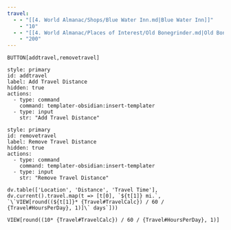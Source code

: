 ```yaml
---
travel:
  - - "[[4. World Almanac/Shops/Blue Water Inn.md|Blue Water Inn]]"
    - "10"
  - - "[[4. World Almanac/Places of Interest/Old Bonegrinder.md|Old Bonegrinder]]"
    - "200"
---
```

`BUTTON[addtravel,removetravel]`
```meta-bind-button
style: primary
id: addtravel
label: Add Travel Distance
hidden: true
actions:
  - type: command
    command: templater-obsidian:insert-templater
  - type: input
    str: "Add Travel Distance"
```
```meta-bind-button
style: primary
id: removetravel
label: Remove Travel Distance
hidden: true
actions:
  - type: command
    command: templater-obsidian:insert-templater
  - type: input
    str: "Remove Travel Distance"
```

```dataviewjs
dv.table(['Location', 'Distance', 'Travel Time'], dv.current().travel.map(t => [t[0], `${t[1]} mi.`, `\`VIEW[round((${t[1]}* {Travel#TravelCalc}) / 60 / {Travel#HoursPerDay}, 1)]\` days`]))
```

`VIEW[round((10* {Travel#TravelCalc}) / 60 / {Travel#HoursPerDay}, 1)]`
